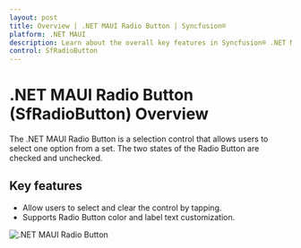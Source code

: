 ```yaml
---
layout: post
title: Overview | .NET MAUI Radio Button | Syncfusion®
platform: .NET MAUI
description: Learn about the overall key features in Syncfusion® .NET MAUI Radio Button (SfRadioButton) control, its elements, and more.
control: SfRadioButton
---
```


# .NET MAUI Radio Button (SfRadioButton) Overview

The .NET MAUI Radio Button is a selection control that allows users to select one option from a set. The two states of the Radio Button are checked and unchecked.

##  Key features

* Allow users to select and clear the control by tapping.
* Supports Radio Button color and label text customization.

![.NET MAUI Radio Button](Images/Getting-Started/radiobuttonoverview.png)
